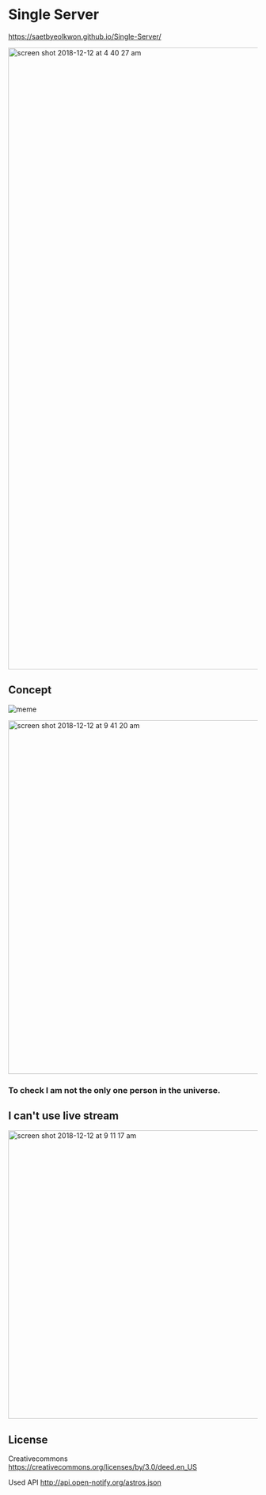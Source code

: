 # Single Server

https://saetbyeolkwon.github.io/Single-Server/

<img width="1257" alt="screen shot 2018-12-12 at 4 40 27 am" src="https://user-images.githubusercontent.com/43006719/49860873-a8147680-fdc8-11e8-8776-f3e7ce1930f2.png">

## Concept
![meme](https://user-images.githubusercontent.com/43006719/49876623-bc209e00-fdf1-11e8-84fb-7efa6fb4a237.jpg)

<img width="715" alt="screen shot 2018-12-12 at 9 41 20 am" src="https://user-images.githubusercontent.com/43006719/49876891-449f3e80-fdf2-11e8-911b-b10691b2b2ed.png">

### To check I am not the only one person in the universe. 

## I can't use live stream
<img width="583" alt="screen shot 2018-12-12 at 9 11 17 am" src="https://user-images.githubusercontent.com/43006719/49876624-bc209e00-fdf1-11e8-985e-146f745cd34a.png">

## License
Creativecommons
https://creativecommons.org/licenses/by/3.0/deed.en_US

Used API
http://api.open-notify.org/astros.json


